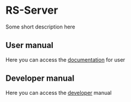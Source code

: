 # RS-Server
Some short description here

## User manual

Here you can access the [documentation](user_manual.md) for user

## Developer manual

Here you can access the [developer](developer_manual.md) manual
  

